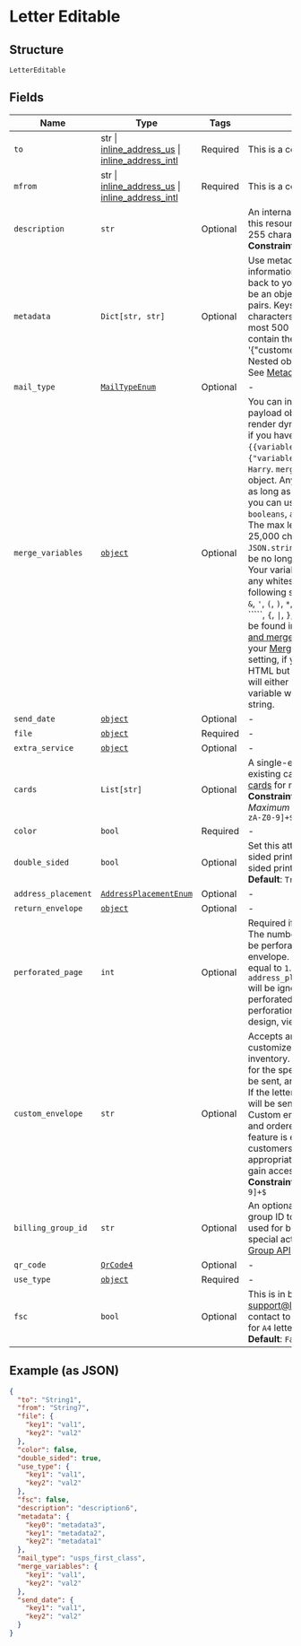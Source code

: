 
# Letter Editable

## Structure

`LetterEditable`

## Fields

| Name | Type | Tags | Description |
|  --- | --- | --- | --- |
| `to` | str \| [inline_address_us](../../doc/models/inline-address-us.md) \| [inline_address_intl](../../doc/models/inline-address-intl.md) | Required | This is a container for one-of cases. |
| `mfrom` | str \| [inline_address_us](../../doc/models/inline-address-us.md) \| [inline_address_intl](../../doc/models/inline-address-intl.md) | Required | This is a container for one-of cases. |
| `description` | `str` | Optional | An internal description that identifies this resource. Must be no longer than 255 characters.<br>**Constraints**: *Maximum Length*: `255` |
| `metadata` | `Dict[str, str]` | Optional | Use metadata to store custom information for tagging and labeling back to your internal systems. Must be an object with up to 20 key-value pairs. Keys must be at most 40 characters and values must be at most 500 characters. Neither can contain the characters `"` and `\`. i.e. '{"customer_id" : "NEWYORK2015"}' Nested objects are not supported.  See [Metadata](#section/Metadata) for more information. |
| `mail_type` | [`MailTypeEnum`](../../doc/models/mail-type-enum.md) | Optional | - |
| `merge_variables` | [`object`](../../doc/models/object-enum.md) | Optional | You can input a merge variable payload object to your template to render dynamic content. For example, if you have a template like: `{{variable_name}}`, pass in `{"variable_name": "Harry"}` to render `Harry`. `merge_variables` must be an object. Any type of value is accepted as long as the object is valid JSON; you can use `strings`, `numbers`, `booleans`, `arrays`, `objects`, or `null`. The max length of the object is 25,000 characters. If you call `JSON.stringify` on your object, it can be no longer than 25,000 characters. Your variable names cannot contain any whitespace or any of the following special characters: `!`, `"`, `#`, `%`, `&`, `'`, `(`, `)`, `*`, `+`, `,`, `/`, `;`, `<`, `=`, `>`, `@`, `[`, `\`, `]`, `^`, `````, `{`, `\|`, `}`, `~`. More instructions can be found in <a href="https://help.lob.com/print-and-mail/designing-mail-creatives/dynamic-personalization#using-html-and-merge-variables-10" target="_blank">our guide to using html and merge variables</a>. Depending on your <a href="https://dashboard.lob.com/#/settings/account" target="_blank">Merge Variable strictness</a> setting, if you define variables in your HTML but do not pass them here, you will either receive an error or the variable will render as an empty string. |
| `send_date` | [`object`](../../doc/models/object-enum.md) | Optional | - |
| `file` | [`object`](../../doc/models/object-enum.md) | Required | - |
| `extra_service` | [`object`](../../doc/models/object-enum.md) | Optional | - |
| `cards` | `List[str]` | Optional | A single-element array containing an existing card id in a string format. See [cards](#tag/Cards) for more information.<br>**Constraints**: *Minimum Items*: `0`, *Maximum Items*: `1`, *Pattern*: `^card_[a-zA-Z0-9]+$` |
| `color` | `bool` | Required | - |
| `double_sided` | `bool` | Optional | Set this attribute to `true` for double sided printing, or `false` for for single sided printing. Defaults to `true`.<br>**Default**: `True` |
| `address_placement` | [`AddressPlacementEnum`](../../doc/models/address-placement-enum.md) | Optional | - |
| `return_envelope` | [`object`](../../doc/models/object-enum.md) | Optional | - |
| `perforated_page` | `int` | Optional | Required if `return_envelope` is `true`. The number of the page that should be perforated for use with the return envelope. Must be greater than or equal to `1`. The blank page added by `address_placement=insert_blank_page` will be ignored when considering the perforated page number. To see how perforation will impact your letter design, view our <a href="https://s3-us-west-2.amazonaws.com/public.lob.com/assets/templates/letter_perf_template.pdf" target="_blank">perforation guide</a>. |
| `custom_envelope` | `str` | Optional | Accepts an envelope ID for any customized envelope with available inventory. If no inventory is available for the specified ID, the letter will not be sent, and an error will be returned. If the letter has more than 6 sheets, it will be sent in a blank flat envelope. Custom envelopes may be created and ordered from the dashboard. This feature is exclusive to certain customers. Upgrade to the appropriate <a href="https://dashboard.lob.com/#/settings/editions" target="_blank">Print & Mail Edition</a> to gain access.<br>**Constraints**: *Pattern*: `^env_[a-zA-Z0-9]+$` |
| `billing_group_id` | `str` | Optional | An optional string with the billing group ID to tag your usage with. Is used for billing purposes. Requires special activation to use. See <a href="#tag/Billing-Groups">Billing Group API</a> for more information. |
| `qr_code` | [`QrCode4`](../../doc/models/qr-code-4.md) | Optional | - |
| `use_type` | [`object`](../../doc/models/object-enum.md) | Required | - |
| `fsc` | `bool` | Optional | This is in beta. Contact support@lob.com or your account contact to learn more. Not available for `A4` letter size.<br>**Default**: `False` |

## Example (as JSON)

```json
{
  "to": "String1",
  "from": "String7",
  "file": {
    "key1": "val1",
    "key2": "val2"
  },
  "color": false,
  "double_sided": true,
  "use_type": {
    "key1": "val1",
    "key2": "val2"
  },
  "fsc": false,
  "description": "description6",
  "metadata": {
    "key0": "metadata3",
    "key1": "metadata2",
    "key2": "metadata1"
  },
  "mail_type": "usps_first_class",
  "merge_variables": {
    "key1": "val1",
    "key2": "val2"
  },
  "send_date": {
    "key1": "val1",
    "key2": "val2"
  }
}
```

